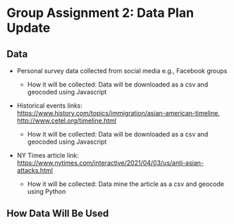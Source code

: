 # Group Assignment 2: Data Plan Update

## Data 
- Personal survey data collected from social media e.g., Facebook groups
    - How it will be collected: Data will be downloaded as a csv and geocoded using Javascript

- Historical events links: 
         https://www.history.com/topics/immigration/asian-american-timeline,
         http://www.cetel.org/timeline.html
    - How it will be collected: Data will be downloaded as a csv and geocoded using Javascript

- NY Times article link: https://www.nytimes.com/interactive/2021/04/03/us/anti-asian-attacks.html
    - How it will be collected: Data mine the article as a csv and geocode using Python

## How Data Will Be Used
